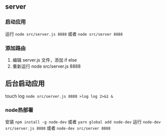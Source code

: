 ## server

### 启动应用

运行 `node src/server.js 8888` 或者 `node src/server 8888`


### 添加路由

1. 编辑 server.js 文件，添加 if else
2. 重新运行 node src/server.js 8888


## 后台启动应用

touch log `node src/server.js 8888 >log log 2>&1 &`


### node热部署

安装 `npm install -g node-dev` 或者 `yarn global add node-dev`
运行 `node-dev src/server.js 8888` 或者 `node-dev src/server 8888`

